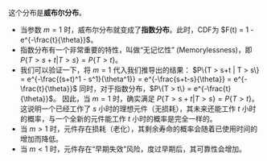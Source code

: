 这个分布是**威布尔分布**。
*   当参数 $m=1$ 时，威布尔分布就变成了**指数分布**。此时，CDF为 $F(t) = 1 - e^{-\frac{t}{\theta}}$。
*   指数分布有一个非常重要的特性，叫做“无记忆性” (Memorylessness)，即 $P\{T > s+t | T > s\} = P\{T > t\}$。
*   我们可以验证一下，将 $m=1$ 代入我们推导出的结果：
    $P\{T > s+t | T > s\} = e^{-\frac{(s+t)^1 - s^1}{\theta^1}} = e^{-\frac{s+t-s}{\theta}} = e^{-\frac{t}{\theta}}$
    同时，对于指数分布，$P\{T > t\} = e^{-\frac{t}{\theta}}$。
    因此，当 $m=1$ 时，确实满足 $P\{T > s+t | T > s\} = P\{T > t\}$。这说明一个已经工作了 $s$ 小时的理想元件（无损耗），其未来还能工作 $t$ 小时的概率，与一个全新的元件能工作 $t$ 小时的概率是完全一样的。
*   当 $m>1$ 时，元件存在损耗（老化），其剩余寿命的概率会随着已使用时间的增加而降低。
*   当 $m<1$ 时，元件存在“早期失效”风险，度过早期后，其可靠性会增加。